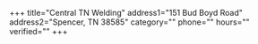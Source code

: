 +++
title="Central TN Welding"
address1="151 Bud Boyd Road"
address2="Spencer, TN  38585"
category=""
phone=""
hours=""
verified=""
+++
